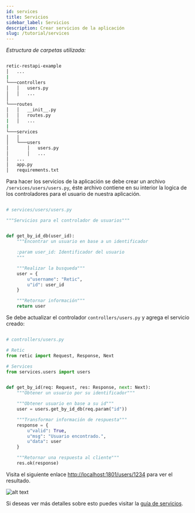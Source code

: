 ```yaml
---
id: services
title: Servicios
sidebar_label: Servicios
description: Crear servicios de la aplicación
slug: /tutorial/services
---
```


_Estructura de carpetas utilizada:_

```bash

retic-restapi-example
│   ...
|
└───controllers
│   │   users.py
│   │   ...
│
└───routes
│   │   __init__.py
│   │   routes.py
|   │   ...
|
└───services
│   │
│   └───users
│       │   users.py
│       │   ...
│   ...
│   app.py
│   requirements.txt

```

Para hacer los servicios de la aplicación se debe crear un archivo `/services/users/users.py`, éste archivo contiene en su interior la logica de los controladores para el usuario de nuestra aplicación.

```python

# services/users/users.py

"""Servicios para el controlador de usuarios"""


def get_by_id_db(user_id):
    """Encontrar un usuario en base a un identificador

    :param user_id: Identificador del usuario
    """

    """Realizar la busqueda"""
    user = {
        u"username": "Retic",
        u"id": user_id
    }

    """Retornar información"""
    return user

```

Se debe actualizar el controlador `controllers/users.py` y agrega el servicio creado:

```python

# controllers/users.py

# Retic
from retic import Request, Response, Next

# Services
from services.users import users


def get_by_id(req: Request, res: Response, next: Next):
    """Obtener un usuario por su identificador"""

    """Obtener usuario en base a su id"""
    user = users.get_by_id_db(req.param("id"))

    """Transformar información de respuesta"""
    response = {
        u"valid": True,
        u"msg": "Usuario encontrado.",
        u"data": user
    }

    """Retornar una respuesta al cliente"""
    res.ok(response)

```

Visita el siguiente enlace [http://localhost:1801/users/1234](http://localhost:1801/users/1234) para ver el resultado.

![alt text](../../../static/img/api_rest_app_4.png "API REST")

Si deseas ver más detalles sobre esto puedes visitar la [guía de servicios](../concepts/services).
